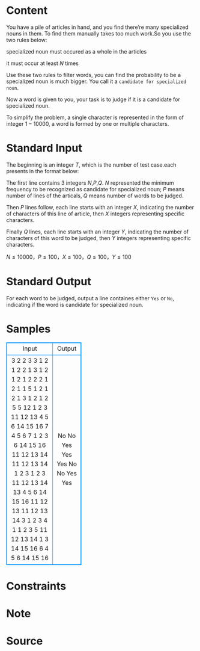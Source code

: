 
# Content

You have a pile of articles in hand, and you find there’re many specialized nouns in them. To find them manually takes too much work.So you use the two rules below:

specialized noun must occured as a whole in the articles

it must occur at least $N$ times

Use these two rules to filter words, you can find the probability to be a specialized noun is much bigger. You call it a `candidate for specialized noun`.

Now a word is given to you, your task is to judge if it is a candidate for specialized noun.

To simplify the problem, a single character is represented in the form of integer $1-10000$, a word is formed by one or multiple characters.

# Standard Input

The beginning is an integer $T$, which is the number of test case.each presents in the format below:

The first line contains $3$ integers $N$,$P$,$Q$. $N$ represented the minimum frequency to be recognized as candidate for specialized noun; $P$ means number of lines of the articals, $Q$ means number of words to be judged.

Then $P$ lines follow, each line starts with an integer $X$, indicating the number of characters of this line of article, then $X$ integers representing specific characters.

Finally $Q$ lines, each line starts with an integer $Y$, indicating the number of characters of this word to be judged, then $Y$ integers representing specific characters.

$N \leq 10000，P \leq 100，X \leq 100，Q \leq 100，Y \leq 100$

# Standard Output

For each word to be judged, output a line containes either `Yes` or `No`, indicating if the word is candidate for specialized noun. 

# Samples

<style>
        table,table tr th, table tr td { border:1px solid #0094ff; }
        table { width: 200px; min-height: 25px; line-height: 25px; text-align: center; border-collapse: collapse;}   
    </style>
<table>
	<tr>
		<td>Input</td>
		<td>Output</td>
	</tr>
<tr><td>3
2 2 3
3 1 2 1
2 2 1
3 1 2 1
2 1 2
2 2 1
2 1 1
5 1 2 1 2 1
3 1 2 1
2 5 5
12 1 2 3 11 12 13 4 5 6 14 15 16
7 4 5 6 7 1 2 3
6 14 15 16 11 12 13
14 11 12 13 14 1 2 3 1 2 3 11 12 13 14
13 4 5 6 14 15 16 11 12 13 11 12 13 14
3 1 2 3
4 1 1 2 3
5 11 12 13 14 1
3 14 15 16
6 4 5 6 14 15 16</td><td>No
No
Yes
Yes
Yes
No
No
Yes
Yes</td></tr></table>


# Constraints



# Note



# Source


